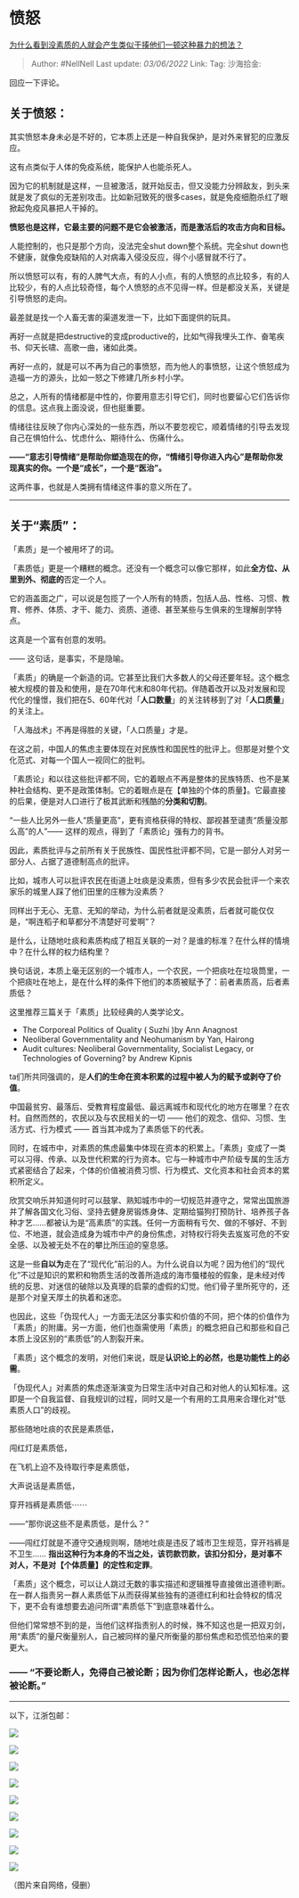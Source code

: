 # 愤怒
[为什么看到没素质的人就会产生类似于揍他们一顿这种暴力的想法？](https://www.zhihu.com/question/487861949/answer/2511453315)

> Author: #NellNell
> Last update: *03/06/2022*
> Link:
> Tag:
> 沙海拾金:

回应一下评论。

## 关于愤怒：

其实愤怒本身未必是不好的，它本质上还是一种自我保护，是对外来冒犯的应激反应。

这有点类似于人体的免疫系统，能保护人也能杀死人。

因为它的机制就是这样，一旦被激活，就开始反击，但又没能力分辨敌友，到头来就是发了疯似的无差别攻击。比如新冠致死的很多cases，就是免疫细胞杀红了眼掀起免疫风暴把人干掉的。

**愤怒也是这样，它最主要的问题不是它会被激活，而是激活后的攻击方向和目标。**

人能控制的，也只是那个方向，没法完全shut down整个系统。完全shut down也不健康，就像免疫缺陷的人对病毒入侵没反应，得个小感冒就不行了。

所以愤怒可以有，有的人脾气大点，有的人小点，有的人愤怒的点比较多，有的人比较少，有的人点比较奇怪，每个人愤怒的点不见得一样。但是都没关系，关键是引导愤怒的走向。

最差就是找一个人畜无害的渠道发泄一下，比如下面提供的玩具。

再好一点就是把destructive的变成productive的，比如气得我埋头工作、奋笔疾书、仰天长啸、高歌一曲，诸如此类。

再好一点的，就是可以不再为自己的事愤怒，而为他人的事愤怒，让这个愤怒成为造福一方的源头，比如一怒之下修建几所乡村小学。

总之，人所有的情绪都是中性的，你要用意志引导它们，同时也要留心它们告诉你的信息。这点我上面没说，但也挺重要。

情绪往往反映了你内心深处的一些东西，所以不要忽视它，顺着情绪的引导去发现自己在惧怕什么、忧虑什么、期待什么、伤痛什么。

**——“意志引导情绪”是帮助你塑造现在的你，“情绪引导你进入内心”是帮助你发现真实的你。一个是“成长”，一个是“医治”。**

这两件事，也就是人类拥有情绪这件事的意义所在了。

---

## 关于“素质”：

「素质」是一个被用坏了的词。

「素质低」更是一个糟糕的概念。还没有一个概念可以像它那样，如此**全方位、从里到外、彻底的**否定一个人。

它的涵盖面之广，可以说是包揽了一个人所有的特质，包括人品、性格、习惯、教育、修养、体质、才干、能力、资质、道德、甚至某些与生俱来的生理解剖学特点。

这真是一个富有创意的发明。

—— 这句话，是事实，不是隐喻。

「素质」的确是一个新造的词。它甚至比我们大多数人的父母还要年轻。这个概念被大规模的普及和使用，是在70年代末和80年代初。伴随着改开以及对发展和现代化的憧憬，我们把在5、60年代对「**人口数量**」的关注转移到了对「**人口质量**」的关注上。

「人海战术」不再是得胜的关键，「人口质量」才是。

在这之前，中国人的焦虑主要体现在对民族性和国民性的批评上。但那是对整个文化范式、对每一个国人一视同仁的批判。

「素质论」和以往这些批评都不同，它的着眼点不再是整体的民族特质、也不是某种社会结构、更不是政策体制。它的着眼点是在【单独的个体的质量】。它最直接的后果，便是对人口进行了极其武断和残酷的**分类和切割**。

“一些人比另外一些人“质量更高”，更有资格获得的特权、鄙视甚至谴责“质量没那么高”的人”—— 这样的观点，得到了「素质论」强有力的背书。

因此，素质批评与之前所有关于民族性、国民性批评都不同，它是一部分人对另一部分人、占据了道德制高点的批评。

比如，城市人可以批评农民在街道上吐痰是没素质，但有多少农民会批评一个来农家乐的城里人踩了他们田里的庄稼为没素质？

同样出于无心、无意、无知的举动，为什么前者就是没素质，后者就可能仅仅是，“啊连稻子和草都分不清楚好可爱啊”？

是什么，让随地吐痰和素质构成了相互关联的一对？是谁的标准？在什么样的情境中？在什么样的权力结构里？

换句话说，本质上毫无区别的一个城市人，一个农民，一个把痰吐在垃圾筒里，一个把痰吐在地上，是在什么样的条件下他们的本质被赋予了：前者素质高，后者素质低？

这里推荐三篇关于「素质」比较经典的人类学论文。

-   The Corporeal Politics of Quality ( Suzhi )by Ann Anagnost
-   Neoliberal Governmentality and Neohumanism by Yan, Hairong
-   Audit cultures: Neoliberal Governmentality, Socialist Legacy, or Technologies of Governing? by Andrew Kipnis

ta们所共同强调的，是**人们的生命在资本积累的过程中被人为的赋予或剥夺了价值**。

中国最贫穷、最落后、受教育程度最低、最远离城市和现代化的地方在哪里？在农村。自然而然的，农民以及与农民相关的一切 —— 他们的观念、信仰、习惯、生活方式、行为模式 —— 首当其冲成为了素质低下的代表。

同时，在城市中，对素质的焦虑最集中体现在资本的积累上。「素质」变成了一类可以习得、传承、以及世代积累的行为资本。它与一种城市中产阶级专属的生活方式紧密结合了起来，个体的价值被消费习惯、行为模式、文化资本和社会资本的累积所定义。

欣赏交响乐并知道何时可以鼓掌、熟知城市中的一切规范并遵守之，常常出国旅游并了解各国文化习俗、坚持去健身房锻炼身体、定期给猫狗打预防针、培养孩子各种才艺……都被认为是“高素质”的实践。任何一方面稍有亏欠、做的不够好、不到位、不地道，就会造成身为城市中产的身份焦虑，对特权行将失去岌岌可危的不安全感、以及被无处不在的攀比所压迫的窒息感。

这是一些**自以为**走在了“现代化”前沿的人。为什么说自以为呢？因为他们的“现代化”不过是知识的累积和物质生活的改善所造成的海市蜃楼般的假象，是未经对传统的反思、对迷信的破除以及真理的启蒙的虚假的幻觉。他们骨子里所死守的，还是那个对皇天厚土的执着和迷恋。

也因此，这些「伪现代人」一方面无法区分事实和价值的不同，把个体的价值作为「素质」的附庸。另一方面，他们也亟需使用「素质」的概念把自己和那些和自己本质上没区别的“素质低”的人割裂开来。

「素质」这个概念的发明，对他们来说，既是**认识论上的必然，也是功能性上的必需**。

「伪现代人」对素质的焦虑逐渐演变为日常生活中对自己和对他人的认知标准。这即是一个自我监督、自我规训的过程，同时又是一个有用的工具用来合理化对“低素质人口”的歧视。

那些随地吐痰的农民是素质低，

闯红灯是素质低，

在飞机上迫不及待取行李是素质低，

大声说话是素质低，

穿开裆裤是素质低⋯⋯

——“那你说这些不是素质低，是什么？”

——闯红灯就是不遵守交通规则啊，随地吐痰是违反了城市卫生规范，穿开裆裤是不卫生…… **指出这种行为本身的不当之处，该罚款罚款，该扣分扣分，是对事不对人，不是对【个体质量】的定性和定罪**。

「素质」这个概念，可以让人跳过无数的事实描述和逻辑推导直接做出道德判断。在一群人指责另一群人素质低下从而获得某些独有的道德红利和社会特权的情况下，更不会有谁想要去追问所谓“素质低下”到底意味着什么。

但他们常常想不到的是，当他们这样指责别人的时候，殊不知这也是一把双刃剑，用“素质”的量尺衡量别人，自己被同样的量尺所衡量的那份焦虑和恐慌恐怕来的要更大。

### —— “不要论断人，免得自己被论断；因为你们怎样论断人，也必怎样被论断。”

---

以下，江浙包邮：

![](https://pic2.zhimg.com/80/v2-485570aec4b290de3d40cbf8cb86aa71_1440w.jpg?source=c8b7c179)

![](https://pic1.zhimg.com/80/v2-debda71b27886eeacc1c14d50c057e74_1440w.jpg?source=c8b7c179)

![](https://pic1.zhimg.com/80/v2-e2bdbc234833aa86906a74fc3c367cb5_1440w.jpg?source=c8b7c179)

![](https://pic1.zhimg.com/80/v2-521bdc0edfc2a54a584014ca9ebd99e4_1440w.jpg?source=c8b7c179)

![](https://pica.zhimg.com/80/v2-69e551c5797f0e8fb8fde0858ff1a6a7_1440w.jpg?source=c8b7c179)

![](https://pic2.zhimg.com/80/v2-468a779de65fb00f7fabf0d8c44c7f7b_1440w.jpg?source=c8b7c179)

![](https://pic1.zhimg.com/80/v2-77bfe4e9de17b0507aef9fa4657fa8a6_1440w.jpg?source=c8b7c179)

![](https://pic3.zhimg.com/80/v2-12a3461538cbf82a13cdee5cf3df77ae_1440w.jpg?source=c8b7c179)

![](https://pic1.zhimg.com/80/v2-a336e48ecf6604267ae80007891ac105_1440w.jpg?source=c8b7c179)

（图片来自网络，侵删）
